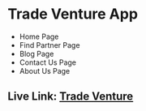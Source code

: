 # Trade Venture App

- Home Page
- Find Partner Page
- Blog Page
- Contact Us Page
- About Us Page

## Live Link: [Trade Venture](https://trade-venture-two.vercel.app/)
